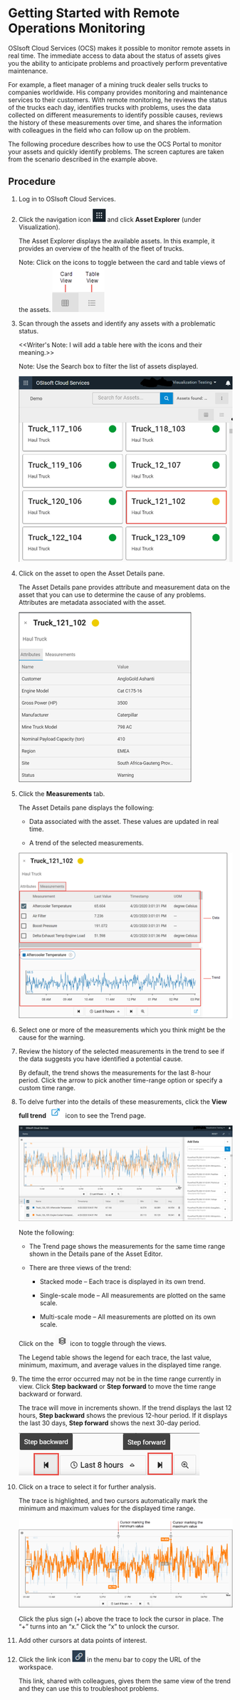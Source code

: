 Getting Started with Remote Operations Monitoring
=================================================

OSIsoft Cloud Services (OCS) makes it possible to monitor remote assets in real
time. The immediate access to data about the status of assets gives you the
ability to anticipate problems and proactively perform preventative maintenance.

For example, a fleet manager of a mining truck dealer sells trucks to companies
worldwide. His company provides monitoring and maintenance services to their
customers. With remote monitoring, he reviews the status of the trucks each day,
identifies trucks with problems, uses the data collected on different
measurements to identify possible causes, reviews the history of these
measurements over time, and shares the information with colleagues in the field
who can follow up on the problem.

The following procedure describes how to use the OCS Portal to monitor your assets and quickly identify problems. The screen captures are taken from the scenario described in the example above.

Procedure
---------

1.  Log in to OSIsoft Cloud Services.

2.  Click the navigation icon ![](..\Documentation\images\icon_navigation_bigger.png) and click **Asset Explorer** (under Visualization). 
    
    The Asset Explorer displays the available assets. In this example, it provides an overview of the health of the fleet of trucks.

    Note: Click on the icons to toggle between the card and table views of the assets.
    ![Card/Table View](..\Documentation\images\AssetEditor_icons.png)

1.  Scan through the assets and identify any assets with a problematic status.
    
    <<Writer's Note: I will add a table here with the icons and their meaning.>>
    
    Note: Use the Search box to filter the list of assets displayed.

    ![](..\Documentation\images\Assets.png)


1.  Click on the asset to open the Asset Details pane.

    The Asset Details pane provides attribute and measurement data on the asset that you can use to determine the cause of any problems. Attributes are metadata associated with the asset.

    ![Asset Attributes](..\Documentation\images\Attributes.png)
 
1.  Click the **Measurements** tab.

    The Asset Details pane displays the following:

    -   Data associated with the asset. These values are updated in real time.

    -   A trend of the selected measurements.

    ![Details pane](..\Documentation\images\Details_pane.png)

1.  Select one or more of the measurements which you think might be the cause
    for the warning.

2.  Review the history of the selected measurements in the trend to see if the
    data suggests you have identified a potential cause. 

    By default, the trend shows the measurements for the last 8-hour period. Click the arrow to pick another time-range option or specify a custom time range.

3.  To delve further into the details of these measurements, click the **View full trend** ![View full trend icon](..\Documentation\images\View_full_trend_icon.png) icon to see the Trend page.

    ![View full trend](..\Documentation\images\Trend_full_display.png)

    Note the following:

    -   The Trend page shows the measurements for the same time range shown in the Details pane of the Asset Editor.

    -   There are three views of the trend:

        -   Stacked mode – Each trace is displayed in its own trend.

        -   Single-scale mode – All measurements are plotted on the same scale.

        -   Multi-scale mode – All measurements are plotted on its own scale.

    Click on the ![Trend views icon](..\Documentation\images\Trend_views_icon.png)icon to toggle through the views.

    The Legend table shows the legend for each trace, the last value, minimum, maximum, and average values in the displayed time range.

1.  The time the error occurred may not be in the time range currently in view. Click **Step backward** or **Step forward** to move the time range backward or forward.

    The trace will move in increments shown. If the trend displays the last 12 hours, **Step backward** shows the previous 12-hour period. If it displays the last 30 days, **Step forward** shows the next 30-day period.

    ![Step back and step forward](..\Documentation\images\Step_back_forward.png)

1.  Click on a trace to select it for further analysis.

    The trace is highlighted, and two cursors automatically mark the minimum and maximum values for the displayed time range.

    ![Maximum and minimum cursors](..\Documentation\images\Max_min__cursors.png)

    Click the plus sign (+) above the trace to lock the cursor in place. The “+” turns into an “x.” Click the “x” to unlock the cursor.

1.  Add other cursors at data points of interest.


1.  Click the link icon ![Copy link icon](..\Documentation\images\copy_url_link.png) in the menu bar to copy the URL of the workspace.

    This link, shared with colleagues, gives them the same view of the trend and they can use this to troubleshoot problems.
